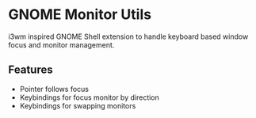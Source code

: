 # GNOME Monitor Utils
i3wm inspired GNOME Shell extension to handle keyboard based window focus and monitor management.

## Features
- Pointer follows focus
- Keybindings for focus monitor by direction
- Keybindings for swapping monitors
